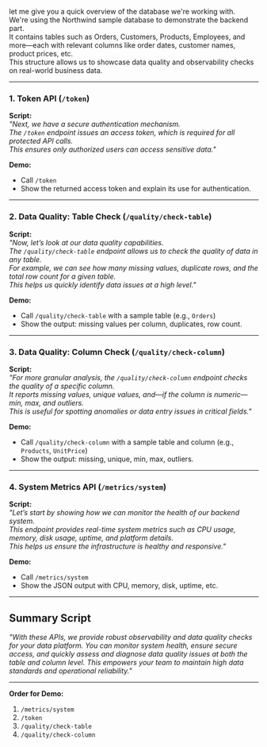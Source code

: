 let me give you a quick overview of the database we're working with.<br>
We're using the Northwind sample database to demonstrate the backend part.<br>
It contains tables such as Orders, Customers, Products, Employees, and more—each with relevant columns like order dates, customer names, product prices, etc.<br>
This structure allows us to showcase data quality and observability checks on real-world business data.


---


### 1. **Token API** (`/token`)

**Script:**  
_"Next, we have a secure authentication mechanism. <br>
The `/token` endpoint issues an access token, which is required for all protected API calls. <br>
This ensures only authorized users can access sensitive data."_

**Demo:**  
- Call `/token`
- Show the returned access token and explain its use for authentication.


---

### 2. **Data Quality: Table Check** (`/quality/check-table`)

**Script:**  
_"Now, let’s look at our data quality capabilities. <br>
The `/quality/check-table` endpoint allows us to check the quality of data in any table. <br>
For example, we can see how many missing values, duplicate rows, and the total row count for a given table. <br>
This helps us quickly identify data issues at a high level."_

**Demo:**  
- Call `/quality/check-table` with a sample table (e.g., `Orders`)
- Show the output: missing values per column, duplicates, row count.

---

### 3. **Data Quality: Column Check** (`/quality/check-column`)

**Script:**  
_"For more granular analysis, the `/quality/check-column` endpoint checks the quality of a specific column. <br>
It reports missing values, unique values, and—if the column is numeric—min, max, and outliers. <br>
This is useful for spotting anomalies or data entry issues in critical fields."_

**Demo:**  
- Call `/quality/check-column` with a sample table and column (e.g., `Products`, `UnitPrice`)
- Show the output: missing, unique, min, max, outliers.


---
### 4. **System Metrics API** (`/metrics/system`)

**Script:**  
_"Let’s start by showing how we can monitor the health of our backend system. <br>
This endpoint provides real-time system metrics such as CPU usage, memory, disk usage, uptime, and platform details.<br>
This helps us ensure the infrastructure is healthy and responsive."_

**Demo:**  
- Call `/metrics/system`
- Show the JSON output with CPU, memory, disk, uptime, etc.


---

## **Summary Script**

_"With these APIs, we provide robust observability and data quality checks for your data platform. You can monitor system health, ensure secure access, and quickly assess and diagnose data quality issues at both the table and column level. This empowers your team to maintain high data standards and operational reliability."_

---

**Order for Demo:**
1. `/metrics/system`
2. `/token`
3. `/quality/check-table`
4. `/quality/check-column`

